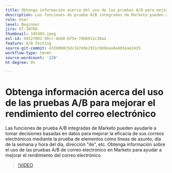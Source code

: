 ```yaml
---
title: Obtenga información acerca del uso de las pruebas A/B para mejorar el rendimiento del correo electrónico
description: Las funciones de prueba A/B integradas de Marketo pueden ayudarle a tomar decisiones basadas en datos para mejorar la eficacia de sus correos electrónicos mediante la prueba de elementos como líneas de asunto, día de la semana y hora del día, dirección "de", etc. Obtenga información sobre el uso de las pruebas A/B de correo electrónico en Marketo para ayudar a mejorar el rendimiento del correo electrónico.
role: User
level: Beginner
jira: KT-10766
thumbnail: 345483.jpeg
exl-id: 94527801-50cc-4eb0-b75e-7db6911c38aa
feature: A/B Testing
source-git-commit: 433b00dc5dc1b7dde2931c6b9eaa8a403eae2415
workflow-type: tm+mt
source-wordcount: '120'
ht-degree: 0%

---
```


# Obtenga información acerca del uso de las pruebas A/B para mejorar el rendimiento del correo electrónico

Las funciones de prueba A/B integradas de Marketo pueden ayudarle a tomar decisiones basadas en datos para mejorar la eficacia de sus correos electrónicos mediante la prueba de elementos como líneas de asunto, día de la semana y hora del día, dirección &quot;de&quot;, etc. Obtenga información sobre el uso de las pruebas A/B de correo electrónico en Marketo para ayudar a mejorar el rendimiento del correo electrónico.

>[!VIDEO](https://video.tv.adobe.com/v/345483/?quality=12&learn=on)
